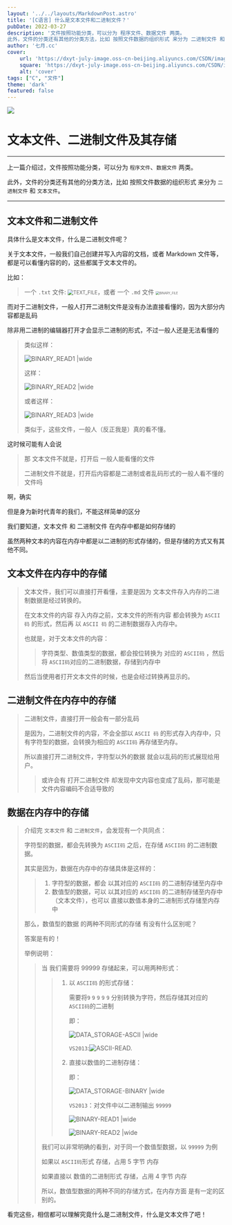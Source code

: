 ```yaml
---
layout: '../../layouts/MarkdownPost.astro'
title: '[C语言] 什么是文本文件和二进制文件？'
pubDate: 2022-03-27
description: '文件按照功能分类，可以分为 程序文件、数据文件 两类。
此外，文件的分类还有其他的分类方法，比如 按照文件数据的组织形式 来分为 二进制文件 和 文本文件。'
author: '七月.cc'
cover:
    url: 'https://dxyt-july-image.oss-cn-beijing.aliyuncs.com/CSDN/image-20230409203643904.png'
    square: 'https://dxyt-july-image.oss-cn-beijing.aliyuncs.com/CSDN/image-20230409203643904.png'
    alt: 'cover'
tags: ["C", "文件"]
theme: 'dark'
featured: false
---
```


![](https://dxyt-july-image.oss-cn-beijing.aliyuncs.com/CSDN/image-20230409203643904.png)

# 文本文件、二进制文件及其存储

---

上一篇介绍过，文件按照功能分类，可以分为 `程序文件`、`数据文件` 两类。

此外，文件的分类还有其他的分类方法，比如 按照文件数据的组织形式 来分为 `二进制文件` 和 `文本文件`。

---

## 文本文件和二进制文件

具体什么是文本文件，什么是二进制文件呢？

关于文本文件，一般我们自己创建并写入内容的文档，或者 Markdown 文件等，都是可以看懂内容的的，这些都属于文本文件的。

比如：

> 一个 `.txt` 文件:  <img src="https://dxyt-july-image.oss-cn-beijing.aliyuncs.com/FILE_CONTROL/file-TEXT_FILE.png" alt="TEXT_FILE" style="zoom: 80%;" />，或者 一个 `.md` 文件 <img src="https://dxyt-july-image.oss-cn-beijing.aliyuncs.com/FILE_CONTROL/file-BINARY_FILE.png" alt="BINARY_FILE" style="zoom:50%;" />

而对于二进制文件，一般人打开二进制文件是没有办法直接看懂的，因为大部分内容都是乱码

除非用二进制的编辑器打开才会显示二进制的形式，不过一般人还是无法看懂的

>类似这样：
>
>![BINARY_READ1 |wide](https://dxyt-july-image.oss-cn-beijing.aliyuncs.com/FILE_CONTROL/file-BINARY_READ1.png)
>
>这样：
>
>![BINARY_READ2 |wide](https://dxyt-july-image.oss-cn-beijing.aliyuncs.com/FILE_CONTROL/file-BINARY_READ2.png)
>
>或者这样：
>
>![BINARY_READ3 |wide](https://dxyt-july-image.oss-cn-beijing.aliyuncs.com/FILE_CONTROL/file-BINARY_READ3.png)
>
>类似于，这些文件，一般人（反正我是）真的看不懂。

这时候可能有人会说

> 那 文本文件不就是，打开后 一般人能看懂的文件
>
> 二进制文件不就是，打开后内容都是二进制或者乱码形式的一般人看不懂的文件吗

啊，确实

但是身为新时代青年的我们，不能这样简单的区分

我们要知道，文本文件 和 二进制文件  在内存中都是如何存储的

虽然两种文本的内容在内存中都是以二进制的形式存储的，但是存储的方式又有其他不同。

## 文本文件在内存中的存储

> 文本文件，我们可以直接打开看懂，主要是因为 文本文件存入内存的二进制数据是经过转换的。
>
> 在文本文件的内容 存入内存之前，文本文件的所有内容 都会转换为 `ASCII 码` 的形式，然后再 以 `ASCII 码` 的二进制数据存入内存中。
>
> 也就是，对于文本文件的内容：
>
> > 字符类型、数值类型的数据，都会按位转换为 对应的 `ASCII码` ，然后将 `ASCII码`对应的二进制数据，存储到内存中
>
> 然后当使用者打开文本文件的时候，也是会经过转换再显示的。

## 二进制文件在内存中的存储

> 二进制文件，直接打开一般会有一部分乱码
>
> 是因为，二进制文件的内容，不会全部以 `ASCII 码` 的形式存入内存中，只有字符型的数据，会转换为相应的 `ASCII码` 再存储至内存。
>
> 所以直接打开二进制文件，字符型以外的数据 就会以乱码的形式展现给用户。
>
> > 或许会有 打开二进制文件 却发现中文内容也变成了乱码，那可能是文件内容编码不合适导致的

## 数据在内存中的存储

> 介绍完 `文本文件` 和 `二进制文件`，会发现有一个共同点：
>
> 字符型的数据，都会先转换为 `ASCII码` 之后，在存储 `ASCII码` 的二进制数据。
>
> 其实是因为，数据在内存中的存储具体是这样的：
>
> > 1. 字符型的数据，都会 以其对应的 `ASCII码` 的二进制存储至内存中
> > 2. 数值型的数据，可以 以其对应的 `ASCII码` 的二进制存储至内存中（文本文件），也可以 直接以数值本身的二进制形式存储至内存中 
>
> 那么，数值型的数据 的两种不同形式的存储 有没有什么区别呢？
>
> 答案是有的！
>
> 举例说明：
>
> > 当 我们需要将 99999 存储起来，可以用两种形式：
> >
> > > 1. 以 `ASCII码` 的形式存储：
> > >
> > >    需要将`9` `9` `9` `9` `9` 分别转换为字符，然后存储其对应的 `ASCII码`的二进制
> > >
> > >    即：
> > >
> > >    ![DATA_STORAGE-ASCII |wide](https://dxyt-july-image.oss-cn-beijing.aliyuncs.com/FILE_CONTROL/file-DATA_STORAGE-ASCII.png)
> > >
> > >    `VS2013`:<img src="https://dxyt-july-image.oss-cn-beijing.aliyuncs.com/FILE_CONTROL/file-DATA_STORAGE-ASCII-READ.png" alt="ASCII-READ."/>
> > >
> > > 2. 直接以数值的二进制存储：
> > >
> > >    即：
> > >
> > >    ![DATA_STORAGE-BINARY |wide](https://dxyt-july-image.oss-cn-beijing.aliyuncs.com/FILE_CONTROL/file-DATA_STORAGE-BINARY.png)
> > >
> > >    `VS2013`：对文件中以二进制输出 `99999`
> > >
> > >    ![BINARY-READ1 |wide](https://dxyt-july-image.oss-cn-beijing.aliyuncs.com/FILE_CONTROL/file-DATA_STORAGE-BINARY-READ.png)
> > >    
> > >    ![BINARY-READ2 |wide](https://dxyt-july-image.oss-cn-beijing.aliyuncs.com/FILE_CONTROL/file-DATA_STORAGE-BINARY-READ2.png)
> >
> > 我们可以非常明确的看到，对于同一个数值型数据，以 `99999` 为例
> >
> > 如果以 `ASCII码`形式 存储，占用 5 字节 内存
> >
> > 如果直接以 数值的二进制形式 存储，占用 4 字节 内存
> >
> > 所以，数值型数据的两种不同的存储方式，在内存方面 是有一定的区别的。

看完这些，相信都可以理解究竟什么是二进制文件，什么是文本文件了吧！

